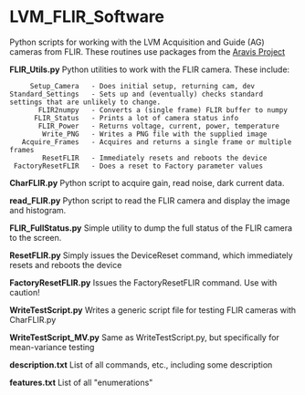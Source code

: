 # LVM_FLIR_Software
 Python scripts for working with the LVM Acquisition and Guide (AG) cameras from FLIR. These routines use packages from the [Aravis Project](https://github.com/AravisProject)

**FLIR_Utils.py** Python utilities to work with the FLIR camera. These include:

         Setup_Camera   - Does initial setup, returning cam, dev
    Standard_Settings   - Sets up and (eventually) checks standard settings that are unlikely to change.
           FLIR2numpy   - Converts a (single frame) FLIR buffer to numpy
          FLIR_Status   - Prints a lot of camera status info
           FLIR_Power   - Returns voltage, current, power, temperature
            Write_PNG   - Writes a PNG file with the supplied image
       Acquire_Frames   - Acquires and returns a single frame or multiple frames
            ResetFLIR   - Immediately resets and reboots the device
     FactoryResetFLIR   - Does a reset to Factory parameter values

**CharFLIR.py** Python script to acquire gain, read noise, dark current data.

**read_FLIR.py** Python script to read the FLIR camera and display the image and histogram.

**FLIR_FullStatus.py** Simple utility to dump the full status of the FLIR camera to the screen.

**ResetFLIR.py** Simply issues the DeviceReset command, which immediately resets and reboots the device

**FactoryResetFLIR.py** Issues the FactoryResetFLIR command. Use with caution!

**WriteTestScript.py** Writes a generic script file for testing FLIR cameras with CharFLIR.py

**WriteTestScript_MV.py** Same as WriteTestScript.py, but specifically for mean-variance testing

**description.txt** List of all commands, etc., including some description

**features.txt** List of all "enumerations"
